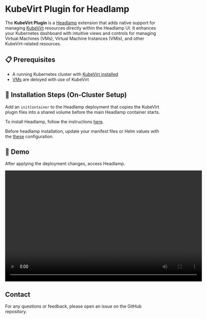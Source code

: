 # KubeVirt Plugin for Headlamp
The **KubeVirt Plugin** is a [Headlamp](https://headlamp.dev/) extension that adds native support for managing [KubeVirt](https://kubevirt.io/) resources directly within the Headlamp UI. It enhances your Kubernetes dashboard with intuitive views and controls for managing Virtual Machines (VMs), Virtual Machine Instances (VMIs), and other KubeVirt-related resources.


## 📋 Prerequisites
- A running Kubernetes cluster with [KubeVirt installed](https://kubevirt.io/quickstart_kind/)
- [VMs](https://kubevirt.io/user-guide/user_workloads/virtual_machine_instances/) are deloyed with use of KubeVirt

## 🚀 Installation Steps (On-Cluster Setup)
Add an `initContainer` to the Headlamp deployment that copies the KubeVirt plugin files into a shared volume before the main Headlamp container starts.

To install Headlamp, follow the instructions [here](https://headlamp.dev/docs/latest/installation/in-cluster/).

Before headlamp installation, update your manifest files or Helm values with the [these](./headlamp-values/) configuration.

## 🎥 Demo

After applying the deployment changes, access Headlamp.

<video width="640" height="360" controls>
  <source src="./demo/Demo_KubeVirt_Plugin.mp4" type="video/mp4">
  Your browser does not support the video tag.
</video>

## Contact
For any questions or feedback, please open an issue on the GitHub repository.
